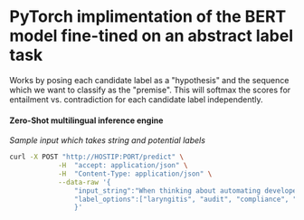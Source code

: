 # PyTorch implimentation of the BERT model fine-tined on an abstract label task

Works by posing each candidate label as a "hypothesis" and the sequence which we want to classify as the "premise". This will softmax the scores for entailment vs. contradiction for each candidate label independently.

#### Zero-Shot multilingual inference engine

_Sample input which takes string and potential labels_

```bash
curl -X POST "http://HOSTIP:PORT/predict" \
            -H  "accept: application/json" \
            -H  "Content-Type: application/json" \
            --data-raw '{
                "input_string":"When thinking about automating developer workflows, the first things that come to mind for most are traditional CI/CD tasks: build, test, and deploy. However, many other common tasks can benefit from automation outside of traditional deployment pipelines.",
                "label_options":["laryngitis", "audit", "compliance", "security", "unicorns", "automation"]
                }'
```
